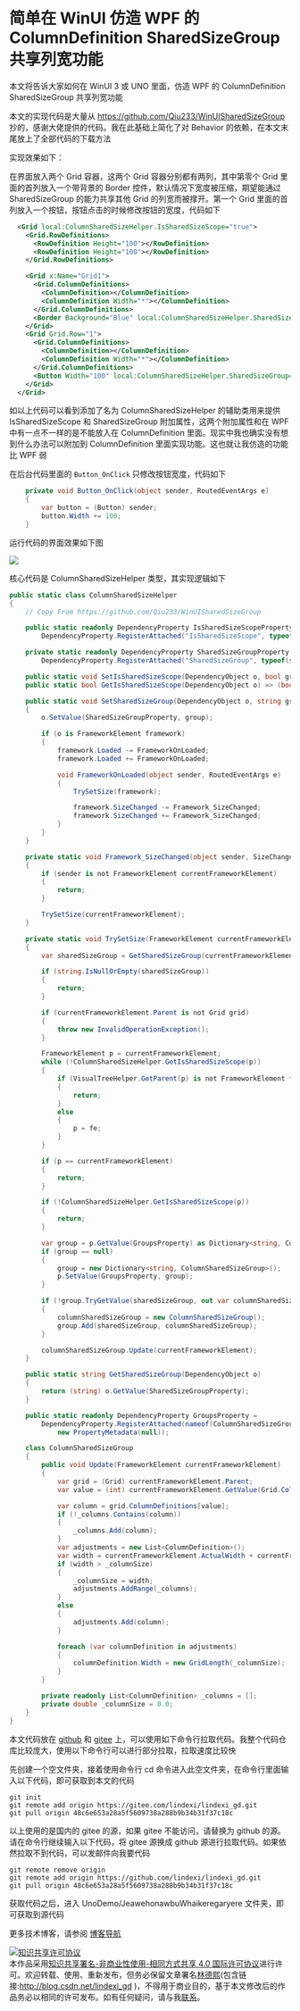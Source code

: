 
# 简单在 WinUI 仿造 WPF 的 ColumnDefinition SharedSizeGroup 共享列宽功能

本文将告诉大家如何在 WinUI 3 或 UNO 里面，仿造 WPF 的 ColumnDefinition SharedSizeGroup 共享列宽功能

<!--more-->


<!-- 发布 -->
<!-- 博客 -->

本文的实现代码是大量从 <https://github.com/Qiu233/WinUISharedSizeGroup> 抄的，感谢大佬提供的代码。我在此基础上简化了对 Behavior 的依赖，在本文末尾放上了全部代码的下载方法

实现效果如下：

在界面放入两个 Grid 容器，这两个 Grid 容器分别都有两列，其中第零个 Grid 里面的首列放入一个带背景的 Border 控件，默认情况下宽度被压缩，期望能通过 SharedSizeGroup 的能力共享其他 Grid 的列宽而被撑开。第一个 Grid 里面的首列放入一个按钮，按钮点击的时候修改按钮的宽度，代码如下

```xml
  <Grid local:ColumnSharedSizeHelper.IsSharedSizeScope="true">
    <Grid.RowDefinitions>
      <RowDefinition Height="100"></RowDefinition>
      <RowDefinition Height="100"></RowDefinition>
    </Grid.RowDefinitions>

    <Grid x:Name="Grid1">
      <Grid.ColumnDefinitions>
        <ColumnDefinition></ColumnDefinition>
        <ColumnDefinition Width="*"></ColumnDefinition>
      </Grid.ColumnDefinitions>
      <Border Background="Blue" local:ColumnSharedSizeHelper.SharedSizeGroup="S1"></Border>
    </Grid>
    <Grid Grid.Row="1">
      <Grid.ColumnDefinitions>
        <ColumnDefinition></ColumnDefinition>
        <ColumnDefinition Width="*"></ColumnDefinition>
      </Grid.ColumnDefinitions>
      <Button Width="100" local:ColumnSharedSizeHelper.SharedSizeGroup="S1" Click="Button_OnClick"/>
    </Grid>
  </Grid>
```

如以上代码可以看到添加了名为 ColumnSharedSizeHelper 的辅助类用来提供 IsSharedSizeScope 和 SharedSizeGroup 附加属性，这两个附加属性和在 WPF 中有一点不一样的是不能放入在 ColumnDefinition 里面。现实中我也确实没有想到什么办法可以附加到 ColumnDefinition 里面实现功能。这也就让我仿造的功能比 WPF 弱

在后台代码里面的 `Button_OnClick` 只修改按钮宽度，代码如下

```csharp
    private void Button_OnClick(object sender, RoutedEventArgs e)
    {
        var button = (Button) sender;
        button.Width += 100;
    }
```

运行代码的界面效果如下图

<!-- ![](image/简单在 WinUI 仿造 WPF 的 ColumnDefinition SharedSizeGroup 共享列宽功能/简单在 WinUI 仿造 WPF 的 ColumnDefinition SharedSizeGroup 共享列宽功能0.gif) -->
![](http://cdn.lindexi.site/lindexi%2F%25E7%25AE%2580%25E5%258D%2595%25E5%259C%25A8%2520WinUI%2520%25E4%25BB%25BF%25E9%2580%25A0%2520WPF%2520%25E7%259A%2584%2520ColumnDefinition%2520SharedSizeGroup%2520%25E5%2585%25B1%25E4%25BA%25AB%25E5%2588%2597%25E5%25AE%25BD%25E5%258A%259F%25E8%2583%25BD0.gif)

核心代码是 ColumnSharedSizeHelper 类型，其实现逻辑如下

```csharp
public static class ColumnSharedSizeHelper
{
    // Copy From https://github.com/Qiu233/WinUISharedSizeGroup

    public static readonly DependencyProperty IsSharedSizeScopeProperty =
        DependencyProperty.RegisterAttached("IsSharedSizeScope", typeof(bool), typeof(UIElement), new PropertyMetadata(false));

    private static readonly DependencyProperty SharedSizeGroupProperty =
        DependencyProperty.RegisterAttached("SharedSizeGroup", typeof(string), typeof(UIElement), new PropertyMetadata(null));

    public static void SetIsSharedSizeScope(DependencyObject o, bool group) => o.SetValue(IsSharedSizeScopeProperty, group);
    public static bool GetIsSharedSizeScope(DependencyObject o) => (bool) o.GetValue(IsSharedSizeScopeProperty);

    public static void SetSharedSizeGroup(DependencyObject o, string group)
    {
        o.SetValue(SharedSizeGroupProperty, group);

        if (o is FrameworkElement framework)
        {
            framework.Loaded -= FrameworkOnLoaded;
            framework.Loaded += FrameworkOnLoaded;

            void FrameworkOnLoaded(object sender, RoutedEventArgs e)
            {
                TrySetSize(framework);

                framework.SizeChanged -= Framework_SizeChanged;
                framework.SizeChanged += Framework_SizeChanged;
            }
        }
    }

    private static void Framework_SizeChanged(object sender, SizeChangedEventArgs args)
    {
        if (sender is not FrameworkElement currentFrameworkElement)
        {
            return;
        }

        TrySetSize(currentFrameworkElement);
    }

    private static void TrySetSize(FrameworkElement currentFrameworkElement)
    {
        var sharedSizeGroup = GetSharedSizeGroup(currentFrameworkElement);

        if (string.IsNullOrEmpty(sharedSizeGroup))
        {
            return;
        }

        if (currentFrameworkElement.Parent is not Grid grid)
        {
            throw new InvalidOperationException();
        }

        FrameworkElement p = currentFrameworkElement;
        while (!ColumnSharedSizeHelper.GetIsSharedSizeScope(p))
        {
            if (VisualTreeHelper.GetParent(p) is not FrameworkElement fe)
            {
                return;
            }
            else
            {
                p = fe;
            }
        }

        if (p == currentFrameworkElement)
        {
            return;
        }

        if (!ColumnSharedSizeHelper.GetIsSharedSizeScope(p))
        {
            return;
        }

        var group = p.GetValue(GroupsProperty) as Dictionary<string, ColumnSharedSizeGroup>;
        if (group == null)
        {
            group = new Dictionary<string, ColumnSharedSizeGroup>();
            p.SetValue(GroupsProperty, group);
        }

        if (!group.TryGetValue(sharedSizeGroup, out var columnSharedSizeGroup))
        {
            columnSharedSizeGroup = new ColumnSharedSizeGroup();
            group.Add(sharedSizeGroup, columnSharedSizeGroup);
        }

        columnSharedSizeGroup.Update(currentFrameworkElement);
    }

    public static string GetSharedSizeGroup(DependencyObject o)
    {
        return (string) o.GetValue(SharedSizeGroupProperty);
    }

    public static readonly DependencyProperty GroupsProperty =
        DependencyProperty.RegisterAttached(nameof(ColumnSharedSizeGroup), typeof(Dictionary<string, ColumnSharedSizeGroup>), typeof(UIElement),
            new PropertyMetadata(null));

    class ColumnSharedSizeGroup
    {
        public void Update(FrameworkElement currentFrameworkElement)
        {
            var grid = (Grid) currentFrameworkElement.Parent;
            var value = (int) currentFrameworkElement.GetValue(Grid.ColumnProperty);

            var column = grid.ColumnDefinitions[value];
            if (!_columns.Contains(column))
            {
                _columns.Add(column);
            }
            var adjustments = new List<ColumnDefinition>();
            var width = currentFrameworkElement.ActualWidth + currentFrameworkElement.Margin.Left + currentFrameworkElement.Margin.Right;
            if (width > _columnSize)
            {
                _columnSize = width;
                adjustments.AddRange(_columns);
            }
            else
            {
                adjustments.Add(column);
            }

            foreach (var columnDefinition in adjustments)
            {
                columnDefinition.Width = new GridLength(_columnSize);
            }
        }

        private readonly List<ColumnDefinition> _columns = [];
        private double _columnSize = 0.0;
    }
}
```

本文代码放在 [github](https://github.com/lindexi/lindexi_gd/tree/48c6e653a28a5f5609738a288b9b34b31f37c18c/UnoDemo/JeawehonawbuWhaikeregaryere) 和 [gitee](https://gitee.com/lindexi/lindexi_gd/tree/48c6e653a28a5f5609738a288b9b34b31f37c18c/UnoDemo/JeawehonawbuWhaikeregaryere) 上，可以使用如下命令行拉取代码。我整个代码仓库比较庞大，使用以下命令行可以进行部分拉取，拉取速度比较快

先创建一个空文件夹，接着使用命令行 cd 命令进入此空文件夹，在命令行里面输入以下代码，即可获取到本文的代码

```
git init
git remote add origin https://gitee.com/lindexi/lindexi_gd.git
git pull origin 48c6e653a28a5f5609738a288b9b34b31f37c18c
```

以上使用的是国内的 gitee 的源，如果 gitee 不能访问，请替换为 github 的源。请在命令行继续输入以下代码，将 gitee 源换成 github 源进行拉取代码。如果依然拉取不到代码，可以发邮件向我要代码

```
git remote remove origin
git remote add origin https://github.com/lindexi/lindexi_gd.git
git pull origin 48c6e653a28a5f5609738a288b9b34b31f37c18c
```

获取代码之后，进入 UnoDemo/JeawehonawbuWhaikeregaryere 文件夹，即可获取到源代码

更多技术博客，请参阅 [博客导航](https://blog.lindexi.com/post/%E5%8D%9A%E5%AE%A2%E5%AF%BC%E8%88%AA.html )





<a rel="license" href="http://creativecommons.org/licenses/by-nc-sa/4.0/"><img alt="知识共享许可协议" style="border-width:0" src="https://licensebuttons.net/l/by-nc-sa/4.0/88x31.png" /></a><br />本作品采用<a rel="license" href="http://creativecommons.org/licenses/by-nc-sa/4.0/">知识共享署名-非商业性使用-相同方式共享 4.0 国际许可协议</a>进行许可。欢迎转载、使用、重新发布，但务必保留文章署名[林德熙](http://blog.csdn.net/lindexi_gd)(包含链接:http://blog.csdn.net/lindexi_gd )，不得用于商业目的，基于本文修改后的作品务必以相同的许可发布。如有任何疑问，请与我[联系](mailto:lindexi_gd@163.com)。